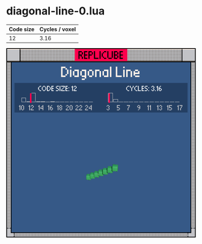 # diagonal-line-0.lua

| Code size | Cycles / voxel |
| --------- | -------------- |
| 12        | 3.16           |

![](diagonal-line-0.png)
